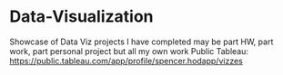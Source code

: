 # Data-Visualization
Showcase of Data Viz projects I have completed may be part HW, part work, part personal project but all my own work
Public Tableau: https://public.tableau.com/app/profile/spencer.hodapp/vizzes

